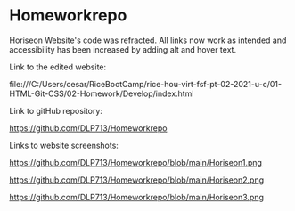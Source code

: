 # Homeworkrepo

Horiseon Website's code was refracted. All links now work as intended and accessibility has been increased by adding alt and hover text. 


Link to the edited website: 

file:///C:/Users/cesar/RiceBootCamp/rice-hou-virt-fsf-pt-02-2021-u-c/01-HTML-Git-CSS/02-Homework/Develop/index.html 



Link to gitHub repository:

https://github.com/DLP713/Homeworkrepo



Links to website screenshots:

https://github.com/DLP713/Homeworkrepo/blob/main/Horiseon1.png

https://github.com/DLP713/Homeworkrepo/blob/main/Horiseon2.png

https://github.com/DLP713/Homeworkrepo/blob/main/Horiseon3.png
